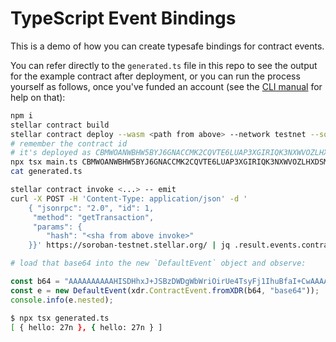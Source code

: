 # TypeScript Event Bindings

This is a demo of how you can create typesafe bindings for contract events.

You can refer directly to the `generated.ts` file in this repo to see the output for the example contract after deployment, or you can run the process yourself as follows, once you've funded an account (see the [CLI manual](https://developers.stellar.org/docs/tools/cli/stellar-cli) for help on that):

```bash
npm i
stellar contract build
stellar contract deploy --wasm <path from above> --network testnet --source-account <...>
# remember the contract id
# it's deployed as CBMWOANWBHW5BYJ6GNACCMK2CQVTE6LUAP3XGIRIQK3NXWVOZLHXDSM3 today
npx tsx main.ts CBMWOANWBHW5BYJ6GNACCMK2CQVTE6LUAP3XGIRIQK3NXWVOZLHXDSM3
cat generated.ts

stellar contract invoke <...> -- emit
curl -X POST -H 'Content-Type: application/json' -d '
    { "jsonrpc": "2.0", "id": 1,
     "method": "getTransaction",
     "params": {
        "hash": "<sha from above invoke>"
    }}' https://soroban-testnet.stellar.org/ | jq .result.events.contractEventsXdr[0][0]

# load that base64 into the new `DefaultEvent` object and observe:
```

```typescript
const b64 = "AAAAAAAAAAHISDHhxJ+JSBzDWDgWbWriOirUe4TsyFj1IhuBfaI+CwAAAAEAAAAAAAAAAwAAAA8AAAANZGVmYXVsdF9ldmVudAAAAAAAABIAAAAByEgx4cSfiUgcw1g4Fm1q4joq1HuE7MhY9SIbgX2iPgsAAAADAAAAAgAAABEAAAABAAAAAwAAAA8AAAADYW55AAAAAAQAAAAFAAAADwAAAAZiaWdudW0AAAAAAAp///////////////////0oAAAADwAAAAZuZXN0ZWQAAAAAABAAAAABAAAAAgAAABEAAAABAAAAAQAAAA4AAAAFaGVsbG8AAAAAAAAGAAAAAAAAABsAAAARAAAAAQAAAAEAAAAOAAAABWhlbGxvAAAAAAAABgAAAAAAAAAb";
const e = new DefaultEvent(xdr.ContractEvent.fromXDR(b64, "base64"));
console.info(e.nested);
```

```bash
$ npx tsx generated.ts
[ { hello: 27n }, { hello: 27n } ]
```
